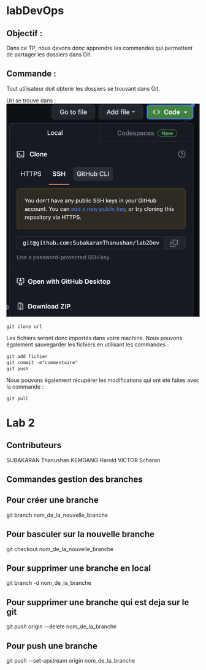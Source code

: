 # labDevOps
## Objectif :

Dans ce TP, nous devons donc apprendre les commandes qui permettent de partager les dossiers dans Git.

## Commande : 


Tout utilisateur doit obtenir les dossiers se trouvant dans Git.

Url se trouve dans : ![Capture d’écran 2023-09-12 à 13.40.25.png](Capture%20d%E2%80%99%C3%A9cran%202023-09-12%20%C3%A0%2013.40.25.png)
```
git clone url
```
Les fichiers seront donc importés dans votre machine.
Nous pouvons également sauvegarder les fichiers en utilisant les commandes :
```
git add fichier 
git commit -m"commentaire"
git push
```

Nous pouvons également récupérer les modifications qui ont été faites avec la commande :
```
git pull
```
# Lab 2 

## Contributeurs

SUBAKARAN Thanushan 
KEMGANG Harold
VICTOR Scharan

## Commandes gestion des branches 

## Pour créer une branche 

git branch nom_de_la_nouvelle_branche 

## Pour basculer sur la nouvelle branche 

git checkout nom_de_la_nouvelle_branche

## Pour supprimer une branche en local 

git branch -d nom_de_la_branche

## Pour supprimer une branche qui est deja sur le git

git push origin --delete nom_de_la_branche

## Pour push une branche

git push --set-upstream origin nom_de_la_branche

